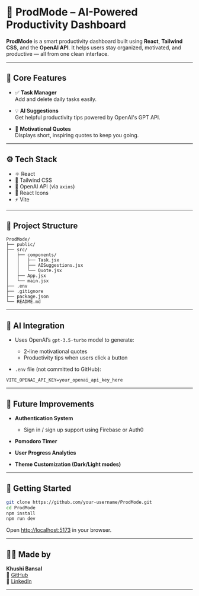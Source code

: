 

# 🧠 ProdMode – AI-Powered Productivity Dashboard

**ProdMode** is a smart productivity dashboard built using **React**, **Tailwind CSS**, and the **OpenAI API**. It helps users stay organized, motivated, and productive — all from one clean interface.

---

## 🚀 Core Features

- ✅ **Task Manager**  
  Add and delete daily tasks easily.

- 💡 **AI Suggestions**  
  Get helpful productivity tips powered by OpenAI's GPT API.

- 📜 **Motivational Quotes**  
  Displays short, inspiring quotes to keep you going.

---

## ⚙️ Tech Stack

- ⚛️ React
- 🎨 Tailwind CSS
- 🤖 OpenAI API (via `axios`)
- 🧩 React Icons
- ⚡ Vite

---

## 📂 Project Structure

```
ProdMode/
├── public/
├── src/
│   ├── components/
│   │   ├── Task.jsx
│   │   ├── AISuggestions.jsx
│   │   └── Quote.jsx
│   ├── App.jsx
│   └── main.jsx
├── .env
├── .gitignore
├── package.json
└── README.md
```

---

## 🧠 AI Integration

- Uses OpenAI’s `gpt-3.5-turbo` model to generate:
  - 2-line motivational quotes
  - Productivity tips when users click a button

- `.env` file (not committed to GitHub):

```env
VITE_OPENAI_API_KEY=your_openai_api_key_here
```

---

## 🔐 Future Improvements

- **Authentication System**  
  - Sign in / sign up support using Firebase or Auth0  


- **Pomodoro Timer**
- **User Progress Analytics**
- **Theme Customization (Dark/Light modes)**

---

## 🧪 Getting Started

```bash
git clone https://github.com/your-username/ProdMode.git
cd ProdMode
npm install
npm run dev
```

Open [http://localhost:5173](http://localhost:5173) in your browser.

---

## 🙋‍♀️ Made by

**Khushi Bansal**  
📌 [GitHub](https://github.com/khushi1047)  
📌 [LinkedIn](https://linkedin.com/in/khushi-bansal-a8895b32a)

---
